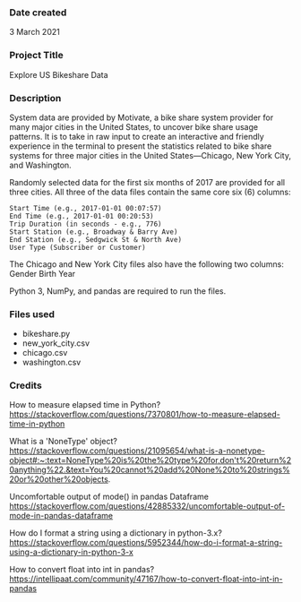 ### Date created
3 March 2021

### Project Title
Explore US Bikeshare Data

### Description
System data are provided by Motivate, a bike share system provider for many major cities in the United States, to uncover bike share usage patterns.
It is to take in raw input to create an interactive and friendly experience in the terminal to present the statistics related to bike share systems for three major cities in the United States—Chicago, New York City, and Washington.

Randomly selected data for the first six months of 2017 are provided for all three cities. All three of the data files contain the same core six (6) columns:

    Start Time (e.g., 2017-01-01 00:07:57)
    End Time (e.g., 2017-01-01 00:20:53)
    Trip Duration (in seconds - e.g., 776)
    Start Station (e.g., Broadway & Barry Ave)
    End Station (e.g., Sedgwick St & North Ave)
    User Type (Subscriber or Customer)

The Chicago and New York City files also have the following two columns:
    Gender
    Birth Year

Python 3, NumPy, and pandas are required to run the files.

### Files used
* bikeshare.py
* new_york_city.csv
* chicago.csv
* washington.csv

### Credits
How to measure elapsed time in Python?
https://stackoverflow.com/questions/7370801/how-to-measure-elapsed-time-in-python

What is a 'NoneType' object?
https://stackoverflow.com/questions/21095654/what-is-a-nonetype-object#:~:text=NoneType%20is%20the%20type%20for,don't%20return%20anything%22.&text=You%20cannot%20add%20None%20to%20strings%20or%20other%20objects.

Uncomfortable output of mode() in pandas Dataframe
https://stackoverflow.com/questions/42885332/uncomfortable-output-of-mode-in-pandas-dataframe

How do I format a string using a dictionary in python-3.x?
https://stackoverflow.com/questions/5952344/how-do-i-format-a-string-using-a-dictionary-in-python-3-x

How to convert float into int in pandas?
https://intellipaat.com/community/47167/how-to-convert-float-into-int-in-pandas
